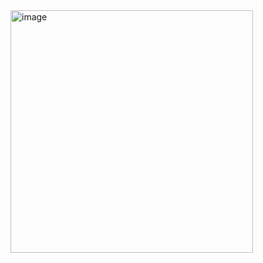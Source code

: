 

<img width="388" alt="image" src="https://github.com/user-attachments/assets/1ba3dfe9-a2b0-400f-984a-da5f00975d4b">

